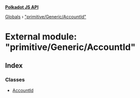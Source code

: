 **[Polkadot JS API](../README.md)**

[Globals](../globals.md) › [&quot;primitive/Generic/AccountId&quot;](_primitive_generic_accountid_.md)

# External module: "primitive/Generic/AccountId"

## Index

### Classes

* [AccountId](../classes/_primitive_generic_accountid_.accountid.md)